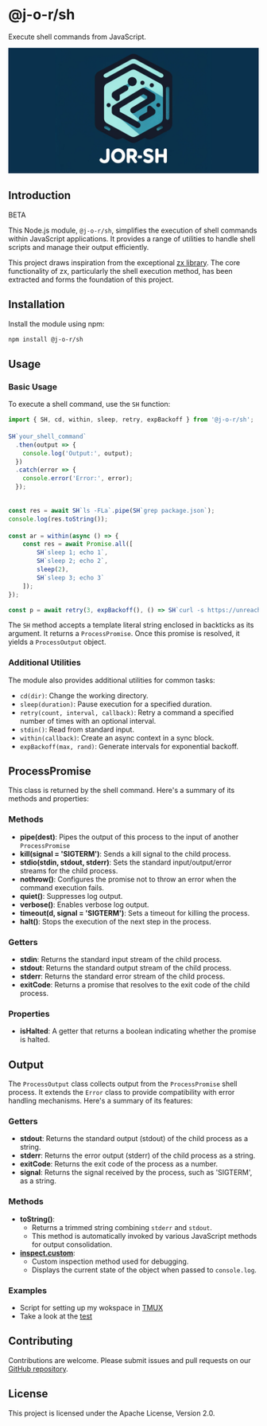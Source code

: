 # @j-o-r/sh

Execute shell commands from JavaScript.

![Alt text](https://raw.githubusercontent.com/j-o-r/sh/main/jor-sh.png "logo")

## Introduction

BETA

This Node.js module, `@j-o-r/sh`, simplifies the execution of shell commands within JavaScript applications. It provides a range of utilities to handle shell scripts and manage their output efficiently.

This project draws inspiration from the exceptional [zx library](https://github.com/google/zx). The core functionality of zx, particularly the shell execution method, has been extracted and forms the foundation of this project.

## Installation

Install the module using npm:

```sh
npm install @j-o-r/sh
```

## Usage

### Basic Usage

To execute a shell command, use the `SH` function:

```javascript
import { SH, cd, within, sleep, retry, expBackoff } from '@j-o-r/sh';

SH`your_shell_command`
  .then(output => {
    console.log('Output:', output);
  })
  .catch(error => {
    console.error('Error:', error);
  });
```

```javascript

const res = await SH`ls -FLa`.pipe(SH`grep package.json`);
console.log(res.toString());

const ar = within(async () => {
	const res = await Promise.all([
		SH`sleep 1; echo 1`,
		SH`sleep 2; echo 2`,
		sleep(2),
		SH`sleep 3; echo 3`
	]);
});

``` 

```javascript
const p = await retry(3, expBackoff(), () => SH`curl -s https://unreachable:`);
```

The `SH` method accepts a template literal string enclosed in backticks as its argument. It returns a `ProcessPromise`. Once this promise is resolved, it yields a `ProcessOutput` object.
### Additional Utilities

The module also provides additional utilities for common tasks:

- `cd(dir)`: Change the working directory.
- `sleep(duration)`: Pause execution for a specified duration.
- `retry(count, interval, callback)`: Retry a command a specified number of times with an optional interval.
- `stdin()`: Read from standard input.
- `within(callback)`: Create an async context in a sync block.
- `expBackoff(max, rand)`: Generate intervals for exponential backoff.


## ProcessPromise

This class is returned by the shell command. Here's a summary of its methods and properties:

### Methods

- **pipe(dest)**: Pipes the output of this process to the input of another `ProcessPromise`
- **kill(signal = 'SIGTERM')**: Sends a kill signal to the child process.
- **stdio(stdin, stdout, stderr)**: Sets the standard input/output/error streams for the child process.
- **nothrow()**: Configures the promise not to throw an error when the command execution fails.
- **quiet()**: Suppresses log output.
- **verbose()**: Enables verbose log output.
- **timeout(d, signal = 'SIGTERM')**: Sets a timeout for killing the process.
- **halt()**: Stops the execution of the next step in the process.

### Getters

- **stdin**: Returns the standard input stream of the child process.
- **stdout**: Returns the standard output stream of the child process.
- **stderr**: Returns the standard error stream of the child process.
- **exitCode**: Returns a promise that resolves to the exit code of the child process.

### Properties

- **isHalted**: A getter that returns a boolean indicating whether the promise is halted.

## Output

The `ProcessOutput` class collects output from the `ProcessPromise` shell process. It extends the `Error` class to provide compatibility with error handling mechanisms. Here's a summary of its features:


### Getters

- **stdout**: Returns the standard output (stdout) of the child process as a string.
- **stderr**: Returns the error output (stderr) of the child process as a string.
- **exitCode**: Returns the exit code of the process as a number.
- **signal**: Returns the signal received by the process, such as 'SIGTERM', as a string.

### Methods

- **toString()**: 
  - Returns a trimmed string combining `stderr` and `stdout`. 
  - This method is automatically invoked by various JavaScript methods for output consolidation.
- **[inspect.custom]()**:
  - Custom inspection method used for debugging.
  - Displays the current state of the object when passed to `console.log`.

### Examples

- Script for setting up my wokspace in [TMUX](./workspace.js)
- Take a look at the [test](./test/sh.js)

## Contributing

Contributions are welcome. Please submit issues and pull requests on our [GitHub repository](https://github.com/j-o-r/sh).

## License

This project is licensed under the Apache License, Version 2.0.

